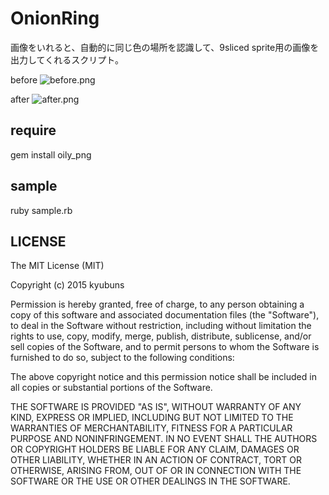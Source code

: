 # OnionRing

画像をいれると、自動的に同じ色の場所を認識して、9sliced sprite用の画像を出力してくれるスクリプト。

before ![before.png](https://raw.githubusercontent.com/kyubuns/onion_ring/master/sample/before.png)

after ![after.png](https://raw.githubusercontent.com/kyubuns/onion_ring/master/sample/after.png)

## require

gem install oily_png

## sample

ruby sample.rb

## LICENSE

The MIT License (MIT)

Copyright (c) 2015 kyubuns

Permission is hereby granted, free of charge, to any person obtaining a copy
of this software and associated documentation files (the "Software"), to deal
in the Software without restriction, including without limitation the rights
to use, copy, modify, merge, publish, distribute, sublicense, and/or sell
copies of the Software, and to permit persons to whom the Software is
furnished to do so, subject to the following conditions:

The above copyright notice and this permission notice shall be included in all
copies or substantial portions of the Software.

THE SOFTWARE IS PROVIDED "AS IS", WITHOUT WARRANTY OF ANY KIND, EXPRESS OR
IMPLIED, INCLUDING BUT NOT LIMITED TO THE WARRANTIES OF MERCHANTABILITY,
FITNESS FOR A PARTICULAR PURPOSE AND NONINFRINGEMENT. IN NO EVENT SHALL THE
AUTHORS OR COPYRIGHT HOLDERS BE LIABLE FOR ANY CLAIM, DAMAGES OR OTHER
LIABILITY, WHETHER IN AN ACTION OF CONTRACT, TORT OR OTHERWISE, ARISING FROM,
OUT OF OR IN CONNECTION WITH THE SOFTWARE OR THE USE OR OTHER DEALINGS IN THE
SOFTWARE.
